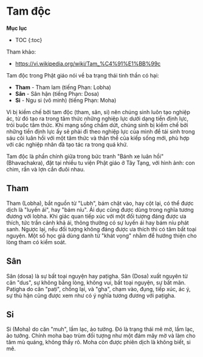 # Tam độc

**Mục lục**

- TOC
{:toc}

Tham khảo:
- <https://vi.wikipedia.org/wiki/Tam_%C4%91%E1%BB%99c>

Tam độc trong Phật giáo nói về ba trạng thái tinh thần có hại: 
* **Tham** - Tham lam (tiếng Phạn: Lobha)
* **Sân** - Sân hận (tiếng Phạn: Dosa)
* **Si** - Ngu si (vô minh) (tiếng Phạn: Moha)

Vì bị kiềm chế bởi tam độc (tham, sân, si) nên chúng sinh luôn tạo nghiệp ác, từ đó tạo ra trong tâm thức những nghiệp lực dưới dạng tiền định lực, trói buộc tâm thức. Khi mạng sống chấm dứt, chúng sinh bị kiềm chế bởi những tiền định lực ấy sẽ phải đi theo nghiệp lực của mình để tái sinh trong sáu cõi luân hồi với một tâm thức và thân thể của kiếp sống mới, phù hợp với các nghiệp nhân đã tạo tác ra trong quá khứ. 

Tam độc là phần chính giữa trong bức tranh "Bánh xe luân hồi" (Bhavachakra), đặt tại nhiều tu viện Phật giáo ở Tây Tạng, với hình ảnh: con chim, rắn và lợn cắn đuôi nhau.

## Tham
Tham (Lobha), bắt nguồn từ "Lubh", bám chặt vào, hay cột lại, có thể được dịch là "luyến ái", hay "bám níu". Ái dục cũng được dùng trong nghĩa tương đương với lobha. Khi giác quan tiếp xúc với một đối tượng đáng được ưa thích, tức trần cảnh khả ái, thông thường có sự luyến ái hay bám níu phát sanh. Ngược lại, nếu đối tượng không đáng được ưa thích thì có tâm bất toại nguyện. Một số học giả dùng danh từ "khát vọng" nhằm để hướng thiện cho lòng tham có kiểm soát.

## Sân
Sân (dosa) là sự bất toại nguyện hay paṭigha. Sân (Dosa) xuất nguyên từ căn "dus", sự không bằng lòng, không vui, bất toại nguyện, sự bất mãn. Paṭigha do căn "paṭi", chống lại, và "gha", chạm vào, đụng, tiếp xúc, ác ý, sự thù hận cũng được xem như có ý nghĩa tương đương với paṭigha.

## Si
Si (Moha) do căn "muh", lầm lạc, ảo tưởng. Đó là trạng thái mê mờ, lầm lạc, ảo tưởng. Chính moha bao trùm đối tượng như một đám mây mờ và làm cho tâm mù quáng, không thấy rõ. Moha còn được phiên dịch là không biết, si mê.

